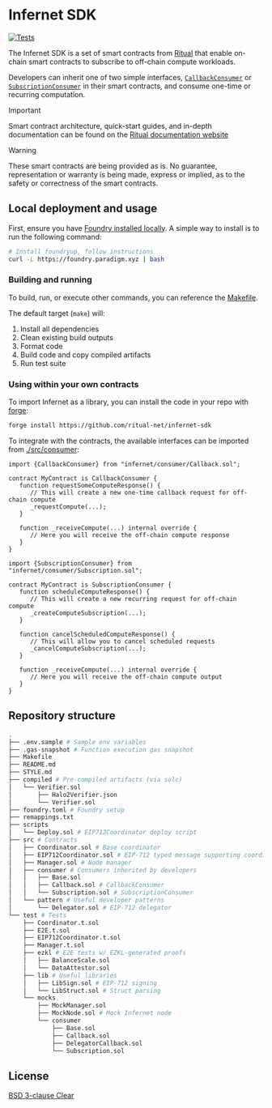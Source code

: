 # Infernet SDK

[![Tests](https://github.com/ritual-net/infernet-sdk/actions/workflows/test_contracts.yml/badge.svg)](https://github.com/ritual-net/infernet-sdk/actions/workflows/test_contracts.yml)

The Infernet SDK is a set of smart contracts from [Ritual](https://ritual.net) that enable on-chain smart contracts to subscribe to off-chain compute workloads.

Developers can inherit one of two simple interfaces, [`CallbackConsumer`](./src/consumer/Callback.sol) or [`SubscriptionConsumer`](./src/consumer/Subscription.sol) in their smart contracts, and consume one-time or recurring computation.

> [!IMPORTANT]
> Smart contract architecture, quick-start guides, and in-depth documentation can be found on the [Ritual documentation website](https://docs.ritual.net/infernet/sdk/architecture)

> [!WARNING]
> These smart contracts are being provided as is. No guarantee, representation or warranty is being made, express or implied, as to the safety or correctness of the smart contracts.

## Local deployment and usage

First, ensure you have [Foundry installed locally](https://book.getfoundry.sh/getting-started/installation). A simple way to install is to run the following command:

```bash
# Install foundryup, follow instructions
curl -L https://foundry.paradigm.xyz | bash
```

### Building and running

To build, run, or execute other commands, you can reference the [Makefile](./Makefile).

The default target (`make`) will:

1. Install all dependencies
2. Clean existing build outputs
3. Format code
4. Build code and copy compiled artifacts
5. Run test suite

### Using within your own contracts

To import Infernet as a library, you can install the code in your repo with [forge](https://book.getfoundry.sh/forge/):

```bash
forge install https://github.com/ritual-net/infernet-sdk
```

To integrate with the contracts, the available interfaces can be imported from [./src/consumer](./src/consumer/):

```solidity
import {CallbackConsumer} from "infernet/consumer/Callback.sol";

contract MyContract is CallbackConsumer {
   function requestSomeComputeResponse() {
      // This will create a new one-time callback request for off-chain compute
      _requestCompute(...);
   }

   function _receiveCompute(...) internal override {
      // Here you will receive the off-chain compute response
   }
}
```

```solidity
import {SubscriptionConsumer} from "infernet/consumer/Subscription.sol";

contract MyContract is SubscriptionConsumer {
   function scheduleComputeResponse() {
      // This will create a new recurring request for off-chain compute
      _createComputeSubscription(...);
   }

   function cancelScheduledComputeResponse() {
      // This will allow you to cancel scheduled requests
      _cancelComputeSubscription(...);
   }

   function _receiveCompute(...) internal override {
      // Here you will receive the off-chain compute output
   }
}
```

## Repository structure

```bash
.
├── .env.sample # Sample env variables
├── .gas-snapshot # Function execution gas snapshot
├── Makefile
├── README.md
├── STYLE.md
├── compiled # Pre-compiled artifacts (via solc)
│   └── Verifier.sol
│       ├── Halo2Verifier.json
│       └── Verifier.sol
├── foundry.toml # Foundry setup
├── remappings.txt
├── scripts
│   └── Deploy.sol # EIP712Coordinator deploy script
├── src # Contracts
│   ├── Coordinator.sol # Base coordinator
│   ├── EIP712Coordinator.sol # EIP-712 typed message supporting coordinator
│   ├── Manager.sol # Node manager
│   ├── consumer # Consumers inherited by developers
│   │   ├── Base.sol
│   │   ├── Callback.sol # CallbackConsumer
│   │   └── Subscription.sol # SubscriptionConsumer
│   └── pattern # Useful developer patterns
│       └── Delegator.sol # EIP-712 delegator
└── test # Tests
    ├── Coordinator.t.sol
    ├── E2E.t.sol
    ├── EIP712Coordinator.t.sol
    ├── Manager.t.sol
    ├── ezkl # E2E tests w/ EZKL-generated proofs
    │   ├── BalanceScale.sol
    │   └── DataAttestor.sol
    ├── lib # Useful libraries
    │   ├── LibSign.sol # EIP-712 signing
    │   └── LibStruct.sol # Struct parsing
    └── mocks
        ├── MockManager.sol
        ├── MockNode.sol # Mock Infernet node
        └── consumer
            ├── Base.sol
            ├── Callback.sol
            ├── DelegatorCallback.sol
            └── Subscription.sol
```

## License

[BSD 3-clause Clear](./LICENSE)
